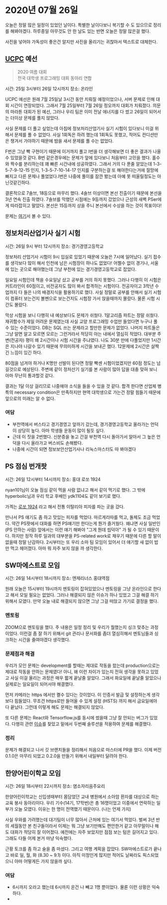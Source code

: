 


# 2020년 07월 26일

오늘은 정말 많은 일정이 있었던 날이다. 특별한 날이다보니 복기할 수 도 있으므로 정리를 해봐야겠다. 하루종일 아무것도 안 한 날도 있는 반면 오늘은 정말 많은걸 했다.

사진을 넣어야 가독성이 좋은건 알지만 사진을 올리기는 귀찮아서 텍스트로 대체한다.

## [UCPC](http://ucpc.me/) 예선

> 2020 여름 대회  
전국 대학생 프로그래밍 대회 동아리 연합

시간: 25일 3시부터  26일 12시까지 
장소: 온라인

UCPC 예선은 원래 7월 25일날 3시간 동안 치뤄질 예정이었으나, 서버 문제로 인해 대회 시간이 연장되었다. 그래서 7월 25일부터 7월 26일 정오까지 대회가 치뤄졌다. 의문의 마라톤 대회가 된 예선, 그러나 우리 팀은 이미 전날 에너지를 다 썼고 26일이 되어서는 더이상 문제를 풀지 않았다.

사실 문제를 더 풀고 싶었는데 아침에 정보처리산업기사 실기 시험이 있다보니 이걸 위해서 문제를 풀 수 없었다. 사실 1회독은 하려 했는데 1회독도 못했고, 적어도 컨디션만은 챙겨서 가야하기 때문에 밤을 새서 문제를 풀 수는 없었다.

F번은 그냥 빡 구현이기 때문에 이거까지 풀고 I번을 더 생각해보면 더 좋은 결과가 나올 수 있었을것 같다. B번 같은경우에는 문제가 앞에 있다보니 처음부터 고민을 했다. 홀수와 짝수를 분리하는데 꽤 빠른 시간내에 성공하였다. 그래서 거의 다 푼줄 알았는데 1-3-5-7-9-12-15 인지, 1-3-5-7-10-14-17 인지를 구분하는걸 또 해야한다는거에 절망에 빠지고 다른 문제나 풀었었다.I번은 나중에 풀이를 잠깐 봤는데 아예 못 떠올릴정도는 아닌것같긴하다.

결론적으로 7솔브, 18등으로 마무리 했다. 4솔브 이상이면 본선 진출이기 때문에 본선을 3년 연속 진출 하였다. 7솔브를 막했던 시점에는 9등까지 갔었으나 근성의 새벽 PSer에게 따라잡히고 말았다. 본선은 15등까지 상을 주니 본선에서 수상을 하는 것이 목표이다!

문제는 [여기](https://www.acmicpc.net/category/detail/2270)서 볼 수 있다.

## 정보처리산업기사 실기 시험

시간: 26일 9시 부터 12시까지
장소: 경기경영고등학교

정보처리 산업기사 시험이 9시 입실로 있었기 때문에 오늘은 7시에 일어났다. 실기 접수를 생각보다 많이 해서 인천에 남은 시험장이 하나도 없었다!  어쩔수 없이 경기나, 서울에 있는 곳으로 해야했는데 그냥 부천에 있는 경기경영고등학교로 잡았다. 

일요일 시험인데 책을 수요일날 샀고 공부를 거의 하지 못했다. 그러나 다행히 이 시험은 커트라인이 60점이고, 비전공자도 많이 봐서 합격하는 시험이다. 전공자이고 3학년 수업까지 다 들은 나의 배경지식을 활용하기로 했다. 사실 정말로 공부를 안해서 실기 시험이 컴퓨터 보는건지 볼펜으로 보는건지도 시험장 가서 앉을때까지 몰랐다. 물론 시험 시간도 몰랐다.

막상 시험을 보니 다행히 내 예상보다도 문제가 쉬웠다. 1알고리즘 파트는 정말 쉬웠다. 재귀함수가 제일 어려운 문제였는데 사실 교양 프로그래밍 수업만 들었다면 누구나 풀 수 있는 수준이었다. DB는 SQL 쓰는 문제라고 할만한 문제가 없었다. 나머지 파트들은 그냥 알면 알고 모르면 모르는 그런거라서 적당히 아는 내에서 열심히 적었다. 대부분 주변(전공자) 평이 왜 2시간이나 시험 시간을 주냐였다. 나도 30분 만에 다풀었지만 1시간은 지나야 나갈수 있기 때문에 무의미하게 시간을 보내곤 했다. 12문제에 2시간은 살짝 긴 느낌이 있긴 하다.

80점을 넘겨야 하거나 K명만 선발이 된다면 정말 빡센 시험이었겠지만 60점 정도는 넘길것으로 예상된다. 주변에 같이 정처산기 실기를 본 사람이 많아 답을 대충 맞혀 보니 아마 무난히 통과할것 같다.

결과는 1달 이상 걸리므로 나중에야 소식을 들을 수 있을 것 같다. 합격 한다면 산업체 병특의 necessary condition은 만족하지만 현역 대학생으로 가는건 정말 힘들기 때문에 앞으로의 미래는 알 수 없다.


### 여담

-  부천역에서 버스타고 경기경영고 앞까기 갔는데, 경기경영고등학교 올라가는 언덕이 상당히 높다. 아마 학생들 운동이 많이 될듯 싶다.
- 근데 이 짓을 2번했다. 신분증을 놓고 간걸 부천역 다시 돌아가서 알아서 그 높은 언덕을 다시 올라가고 버스비도  손해봤다.
- 나중에 시간이 되면 정보보안산업기사나 리눅스마스터도 따 봐야겠다

## PS 점심 번개팟

시간: 26일 12시부터  14시까지
장소: 홍대 로쏘 1924

nyan101님이 오늘 점심 같이 먹을 사람 없냐고 해서 같이 먹기로 했다. 그 밖에 hyperbolic님과 우리 학교 후배인 ydk1104도 같이 보기로 했다. 

가겍는 [로쏘 1924](https://memory500.tistory.com/174) 라고 해서 전통 이탈리아 피자를 파는 곳을 갔다.

만나서 PS 얘기도 좀 하고 맛있는 피자를 먹었다. 마르게리따를 먹고, 돌체도 조금 먹었다. 약간 PS팟에서 대화를 하면 PS얘기만 한다는게 뭔가 즐거웠다. 왜냐면 사실 일반인(PS 안하는 사람) 앞에서는 이런 얘기 해봐야 "그게 뭔데 씹덕아" 가 될 수 있기 때문이다. 하지만 정작 하루 일과의 대부분을 PS-related work로 채우기 때문에 다른 할 말이 없을때 정말 난감하다. 2시부터는 또 우리 소마 팀 모임이 있어서 더 얘기할 새 없이 밥만 먹고 헤어졌다. 아마 뭐 자주 보지 않을 까 생각한다. 

## SW마에스트로 모임

시간: 26일 14시부터 18시까지
장소: 앤제리너스 홍대역점

원래 오늘은 15시부터 19시까지 멘토링이 잡혀있었으나 멘토링을 그냥 온라인으로 한다고 해서 모일 필요는 없었다. 그러나 해결되지 않은 이슈가 하나 있었고 그걸 해결 하기 위해서 모였다. 만약 오늘 내로 해결되지 않으면 그냥 그걸 떠앉고 가기로 결정을 했다.

### 멘토링

ZOOM으로 멘토링을 했다. 주 내용은 일정 정리 및 우리가 뭘했는지 싱크 맞추는 과정이었다. 이런걸 좀 잘 하기 위해서 git 관리나 문서화를 좀더 열심히해서 멘토님들과 싱크하는 시간을 줄여야겠다 생각했다.

### 문제점과 해결

우리가 모인 문제는 development를 할때는 제대로 작동을 핬는데 production으로는 제대로 작동을 안하는 문제였다! 아니, 왜 이런 차이가 있는지 전혀 생각을 못하고 있었고 사실 이걸 올리는 과정은 매우 짧게 끝날줄 알았다. 그래서 화요일에 끝날줄 알았으나 실제로는 일요일이 되어서야 해결했다.

먼저 카메라는 https 에서만 켤수 있다는 것이었다. 이 인증서 발급 및 설정하는게 생각보다 힘들었다. 무조건 https로만 들어올 수 있게 설정 (HSTS) 까지 해서 금요일에야 다 끝났다.  그런데 이렇게 해도 문제는 해결되지 않았다.

또 다른 문제는 React와 Tensorflow.js를 동시에 썼을때 그냥 잘 안되는 버그가 있었다. 다행히 관련 [이슈](https://github.com/tensorflow/tfjs/issues/3384)를 찾았고 밑에서 두번째 솔루션을 적용하여 문제를 해결했다.

### 정리

문제가 해결되고 나서  깃 브랜치들을 정리해서 처음으로 마스터에 PR을 했다. 이제 버전 0.1.0은 마무리 되었고 0.2.0을 만들기 위해서 내일부터 달려야 한다.

## 한양어린이학교 모임

시간: 26일 18시부터 22시까지
장소: 염소자리음주요리

한양어린이학교는 신입생때부터 몸담었던 교내 병원에서 소아암 환자를 대상으로 하는 교육 봉사 동아리이다. 우리 기수(14기, 17학번)은 총 16명이었고 이중에서 연락하는 일부가 오늘 모였다. 이유는 한 명이 전역했기 때문이다. (나는 언제 가지) 

사실 우와를 가려했는데 대기팀이 너무 많아서 근처에 있는 여기서 먹었다. 벌써 3년 반의 세월동안 본 친구들이라서 이제는 뭐 그냥 보기만해도 편안한거 같고 아무말이나 해도 대화가 적당히 잘 이어졌다. 예전에는 자주 보았지만 점점 보는 텀은 길어지고 있다. 그래도 다들 어제 본거 마냥 익숙했다.

근황 토크를 좀 하고 술을 좀 마셨다. 그리고 여행 계획을 잡았다. SW마에스트로가 끝나고 바로 일, 월, 화 (8.30 ~ 9.1) 이다. 아직 미정인게 많지만 적어도 날짜라도 픽스되었으니 아마 어떻게든 가지 않을까 싶다. 

### 여담

- 6시까지 오라고 했는데 6시까지 온건 나 빼고 1명 뿐이었다. 물론 이런 상황은 익숙하다. 
- 
<!--stackedit_data:
eyJoaXN0b3J5IjpbLTczNjQyMDQ2XX0=
-->